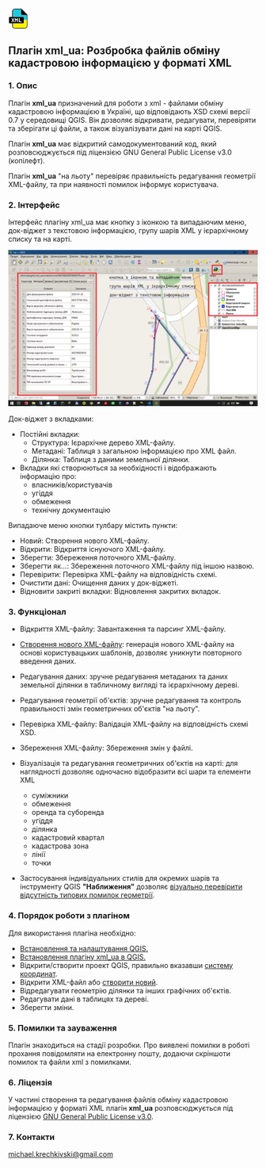 ![index.md](images/icon.png)


## Плагін xml_ua: Розбробка файлів обміну кадастровою інформацією у форматі XML

### 1. Опис

Плагін **xml_ua** призначений для роботи з xml - файлами обміну кадастровою інформацією в Україні, що відповідають XSD схемі версії 0.7 у середовищі QGIS. Він дозволяє відкривати, редагувати, перевіряти та зберігати ці файли, а також візуалізувати дані на карті QGIS.

Плагін **xml_ua** має відкритий самодокументований код, який розповсюджується під ліцензією GNU General Public License v3.0 (копілефт).

Плагін **xml_ua** "на льоту" перевіряє правильність редагування геометрії XML-файлу, та при наявності помилок інформує користувача.


### 2. Інтерфейс
Інтерфейс плагіну xml_ua має кнопку з іконкою та випадаючим меню, док-віджет з текстовою інформацією, групу шарів XML у ієрархічному списку та на карті.

<img src="images/screen.png">

Док-віджет з вкладками:

- Постійні вкладки:
  - Структура: Ієрархічне дерево XML-файлу. 
  - Метадані: Таблиця з загальною інформацією про XML файл. 
  - Ділянка: Таблиця з даними земельної ділянки. 
- Вкладки які створюються за необхідності і відображають інформацію про:
  - власників/користувачів
  - угіддя
  - обмеження
  - технічну документацію

Випадаюче меню кнопки тулбару містить пункти:

- Новий: Створення нового XML-файлу. 
- Відкрити: Відкриття існуючого XML-файлу. 
- Зберегти: Збереження поточного XML-файлу. 
- Зберегти як...: Збереження поточного XML-файлу під іншою назвою. 
- Перевірити: Перевірка XML-файлу на відповідність схемі. 
- Очистити дані: Очищення даних у док-віджеті. 
- Відновити закриті вкладки: Відновлення закритих вкладок. 

### 3. Функціонал
- Відкриття XML-файлу: Завантаження та парсинг XML-файлу. 
- [Створення нового XML-файлу](new_xml.md): генерація нового XML-файлу на основі користувацьких шаблонів, дозволяє уникнути повторного введення даних. 
- Редагування даних: зручне редагування метаданих та даних земельної ділянки в табличному вигляді та ієрархічному дереві.
- Редагування геометрії об'єктів: зручне редагування та контроль правильності змін геометричних об'єктів "на льоту". 
- Перевірка XML-файлу: Валідація XML-файлу на відповідність схемі XSD. 
- Збереження XML-файлу: Збереження змін у файлі. 
- Візуалізація та редагування геометричних об'єктів на карті: для наглядності дозволяє одночасно відобразити всі шари та елементи XML 
  - суміжники
  - обмеження
  - оренда та суборенда
  - угіддя
  - ділянка
  - кадастровий квартал
  - кадастрова зона
  - лінії
  - точки
  
- Застосування індивідуальних стилів для окремих шарів та інструменту QGIS **"Наближення"** дозволяє [візуально перевірити відсутність типових помилок геометрії](visual_control.md).   

### 4. Порядок роботи з плагіном
Для використання плагіна необхідно:

- [Встановлення та налаштування QGIS.](install_qgis.md) 
- [Встановлення плагіну xml_ua в QGIS.](install_plugin.md) 
- Відкрити/створити проект QGIS, правильно вказавши [систему координат](crs.md). 
- Відкрити XML-файл або [створити новий](new_xml.md). 
- Відредагувати геометрію ділянки та інших графічних об'єктів. 
- Редагувати дані в таблицях та дереві. 
- Зберегти зміни. 

### 5. Помилки та зауваження
Плагін знаходиться на стадії розробки. Про виявлені помилки в роботі прохання повідомляти на електронну пошту, додаючи скріншоти помилок та файли xml з помилками.

### 6. Ліцензія
У частині створення та редагування файлів обміну кадастровою інформацією у форматі XML плагін **xml_ua** розповсюджується під ліцензією [GNU General Public License v3.0](https://www.gnu.org/licenses/gpl-3.0.en.html). 


### 7. Контакти
michael.krechkivski@gmail.com
